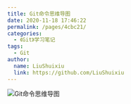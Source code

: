 ```yaml
---
title: Git命令思维导图
date: 2020-11-18 17:46:22
permalink: /pages/4cbc21/
categories: 
  - 《Git》学习笔记
tags: 
  - Git
author: 
  name: LiuShuixiu
  link: https://github.com/LiuShuixiu
---
```

![Git命令思维导图](/img/git.png)
